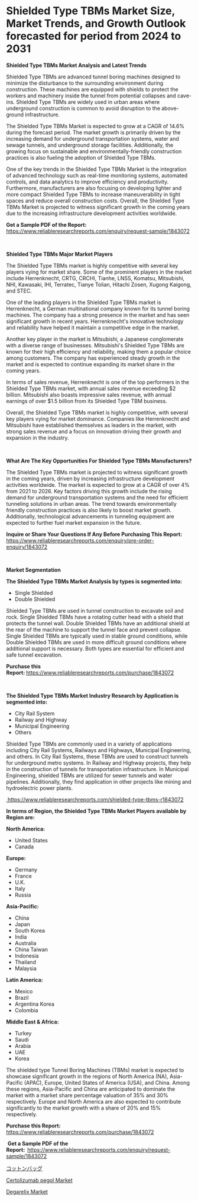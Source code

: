 <p><h1>Shielded Type TBMs Market Size, Market Trends, and Growth Outlook forecasted for period from 2024 to 2031</h1></p><p><strong>Shielded Type TBMs Market Analysis and Latest Trends</strong></p>
<p><p>Shielded Type TBMs are advanced tunnel boring machines designed to minimize the disturbance to the surrounding environment during construction. These machines are equipped with shields to protect the workers and machinery inside the tunnel from potential collapses and cave-ins. Shielded Type TBMs are widely used in urban areas where underground construction is common to avoid disruption to the above-ground infrastructure.</p><p>The Shielded Type TBMs Market is expected to grow at a CAGR of 14.6% during the forecast period. The market growth is primarily driven by the increasing demand for underground transportation systems, water and sewage tunnels, and underground storage facilities. Additionally, the growing focus on sustainable and environmentally-friendly construction practices is also fueling the adoption of Shielded Type TBMs.</p><p>One of the key trends in the Shielded Type TBMs Market is the integration of advanced technology such as real-time monitoring systems, automated controls, and data analytics to improve efficiency and productivity. Furthermore, manufacturers are also focusing on developing lighter and more compact Shielded Type TBMs to increase maneuverability in tight spaces and reduce overall construction costs. Overall, the Shielded Type TBMs Market is projected to witness significant growth in the coming years due to the increasing infrastructure development activities worldwide.</p></p>
<p><strong>Get a Sample PDF of the Report:&nbsp;</strong> <a href="https://www.reliableresearchreports.com/enquiry/request-sample/1843072">https://www.reliableresearchreports.com/enquiry/request-sample/1843072</a></p>
<p>&nbsp;</p>
<p><strong>Shielded Type TBMs Major Market Players</strong></p>
<p><p>The Shielded Type TBMs market is highly competitive with several key players vying for market share. Some of the prominent players in the market include Herrenknecht, CRTG, CRCHI, Tianhe, LNSS, Komatsu, Mitsubishi, NHI, Kawasaki, IHI, Terratec, Tianye Tolian, Hitachi Zosen, Xugong Kaigong, and STEC.</p><p>One of the leading players in the Shielded Type TBMs market is Herrenknecht, a German multinational company known for its tunnel boring machines. The company has a strong presence in the market and has seen significant growth in recent years. Herrenknecht's innovative technology and reliability have helped it maintain a competitive edge in the market.</p><p>Another key player in the market is Mitsubishi, a Japanese conglomerate with a diverse range of businesses. Mitsubishi's Shielded Type TBMs are known for their high efficiency and reliability, making them a popular choice among customers. The company has experienced steady growth in the market and is expected to continue expanding its market share in the coming years.</p><p>In terms of sales revenue, Herrenknecht is one of the top performers in the Shielded Type TBMs market, with annual sales revenue exceeding $2 billion. Mitsubishi also boasts impressive sales revenue, with annual earnings of over $1.5 billion from its Shielded Type TBM business.</p><p>Overall, the Shielded Type TBMs market is highly competitive, with several key players vying for market dominance. Companies like Herrenknecht and Mitsubishi have established themselves as leaders in the market, with strong sales revenue and a focus on innovation driving their growth and expansion in the industry.</p></p>
<p>&nbsp;</p>
<p><strong>What Are The Key Opportunities For Shielded Type TBMs Manufacturers?</strong></p>
<p><p>The Shielded Type TBMs market is projected to witness significant growth in the coming years, driven by increasing infrastructure development activities worldwide. The market is expected to grow at a CAGR of over 4% from 2021 to 2026. Key factors driving this growth include the rising demand for underground transportation systems and the need for efficient tunneling solutions in urban areas. The trend towards environmentally friendly construction practices is also likely to boost market growth. Additionally, technological advancements in tunneling equipment are expected to further fuel market expansion in the future.</p></p>
<p><strong>Inquire or Share Your Questions If Any Before Purchasing This Report:</strong> <a href="https://www.reliableresearchreports.com/enquiry/pre-order-enquiry/1843072">https://www.reliableresearchreports.com/enquiry/pre-order-enquiry/1843072</a></p>
<p>&nbsp;</p>
<p><strong>Market Segmentation</strong></p>
<p><strong>The Shielded Type TBMs Market Analysis by types is segmented into:</strong></p>
<p><ul><li>Single Shielded</li><li>Double Shielded</li></ul></p>
<p><p>Shielded Type TBMs are used in tunnel construction to excavate soil and rock. Single Shielded TBMs have a rotating cutter head with a shield that protects the tunnel wall. Double Shielded TBMs have an additional shield at the rear of the machine to support the tunnel face and prevent collapse. Single Shielded TBMs are typically used in stable ground conditions, while Double Shielded TBMs are used in more difficult ground conditions where additional support is necessary. Both types are essential for efficient and safe tunnel excavation.</p></p>
<p><strong>Purchase this Report:&nbsp;</strong><a href="https://www.reliableresearchreports.com/purchase/1843072">https://www.reliableresearchreports.com/purchase/1843072</a></p>
<p>&nbsp;</p>
<p><strong>The Shielded Type TBMs Market Industry Research by Application is segmented into:</strong></p>
<p><ul><li>City Rail System</li><li>Railway and Highway</li><li>Municipal Engineering</li><li>Others</li></ul></p>
<p><p>Shielded Type TBMs are commonly used in a variety of applications including City Rail Systems, Railways and Highways, Municipal Engineering, and others. In City Rail Systems, these TBMs are used to construct tunnels for underground metro systems. In Railway and Highway projects, they help in the construction of tunnels for transportation infrastructure. In Municipal Engineering, shielded TBMs are utilized for sewer tunnels and water pipelines. Additionally, they find application in other projects like mining and hydroelectric power plants.</p></p>
<p><a href="https://www.reliableresearchreports.com/shielded-type-tbms-r1843072">&nbsp;https://www.reliableresearchreports.com/shielded-type-tbms-r1843072</a></p>
<p><strong>In terms of Region, the Shielded Type TBMs Market Players available by Region are:</strong></p>
<p>
    <p> <strong> North America: </strong>
        <ul>
            <li>United States</li>
            <li>Canada</li>
        </ul>
        </p> 
    <p> <strong> Europe: </strong>
        <ul>
            <li>Germany</li>
            <li>France</li>
            <li>U.K.</li>
            <li>Italy</li>
            <li>Russia</li>
        </ul>
        </p> 
    <p> <strong> Asia-Pacific: </strong>
        <ul>
            <li>China</li>
            <li>Japan</li>
            <li>South Korea</li>
            <li>India</li>
            <li>Australia</li>
            <li>China Taiwan</li>
            <li>Indonesia</li>
            <li>Thailand</li>
            <li>Malaysia</li>
        </ul>
        </p> 
    <p> <strong> Latin America: </strong>
        <ul>
            <li>Mexico</li>
            <li>Brazil</li>
            <li>Argentina Korea</li>
            <li>Colombia</li>
        </ul>
        </p> 
    <p> <strong> Middle East & Africa: </strong>
        <ul>
            <li>Turkey</li>
            <li>Saudi</li>
            <li>Arabia</li>
            <li>UAE</li>
            <li>Korea</li>
        </ul>
    </p>
    </p>
<p><p>The shielded type Tunnel Boring Machines (TBMs) market is expected to showcase significant growth in the regions of North America (NA), Asia-Pacific (APAC), Europe, United States of America (USA), and China. Among these regions, Asia-Pacific and China are anticipated to dominate the market with a market share percentage valuation of 35% and 30% respectively. Europe and North America are also expected to contribute significantly to the market growth with a share of 20% and 15% respectively.</p></p>
<p><strong>Purchase this Report: </strong><a href="https://www.reliableresearchreports.com/purchase/1843072">https://www.reliableresearchreports.com/purchase/1843072</a></p>
<p>&nbsp;<strong>Get a Sample PDF of the Report:&nbsp;&nbsp;</strong><a href="https://www.reliableresearchreports.com/enquiry/request-sample/1843072">https://www.reliableresearchreports.com/enquiry/request-sample/1843072</a></p>
<p><strong></strong></p>
<p><p><a href="https://github.com/schmahlson/Market-Research-Report-List-1/blob/main/769761365187.md">コットンバッグ</a></p><p><a href="https://www.linkedin.com/pulse/certolizumab-pegol-market-insight-trends-growth-forecasted-fecac">Certolizumab pegol Market</a></p><p><a href="https://www.linkedin.com/pulse/degarelix-market-key-successful-business-strategy-forecast-qcprc">Degarelix Market</a></p></p>